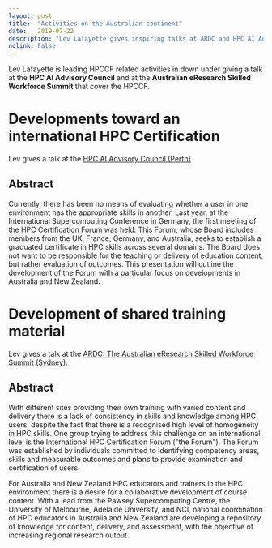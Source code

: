 ```yaml
---
layout: post
title:  "Activities on the Australian continent"
date:   2019-07-22
description: "Lev Lafayette gives inspiring talks at ARDC and HPC AI Advisory Council"
nolink: False
---
```


Lev Lafayette is leading HPCCF related activities in down under giving a talk at the **HPC AI Advisory Council** and at the **Australian eResearch Skilled Workforce Summit** that cover the HPCCF.

# Developments toward an international HPC Certification

Lev gives a talk at the [HPC AI Advisory Council (Perth)](http://www.hpcadvisorycouncil.com/events/2019/australia-conference/agenda.php).

## Abstract

Currently, there has been no means of evaluating whether a user in one
environment has the appropriate skills in another. Last year, at the
International Supercomputing Conference in Germany, the first meeting of the
HPC Certification Forum was held. This Forum, whose Board includes members
from the UK, France, Germany, and Australia, seeks to establish a graduated
certificate in HPC skills across several domains. The Board does not want to
be responsible for the teaching or delivery of education content, but rather
evaluation of outcomes. This presentation will outline the development of the
Forum with a particular focus on developments in Australia and New Zealand.

# Development of shared training material

Lev gives a talk at the
[ARDC: The Australian eResearch Skilled Workforce Summit (Sydney)](https://ardc.edu.au/events/the-australian-eresearch-skilled-workforce-summit/).

## Abstract

With different sites providing their own training with varied content and delivery there is a lack of consistency in skills and knowledge among HPC users, despite the fact that there is a recognised high level of homogeneity in HPC skills. One group trying to address this challenge on an international level is the International HPC Certification Forum ("the Forum"). The Forum was established by individuals committed to identifying competency areas, skills and measurable outcomes and plans to provide examination and certification of users.

For Australia and New Zealand HPC educators and trainers in the HPC environment there is a desire for a collaborative development of course content. With a lead from the Pawsey Supercomputing Centre, the University of Melbourne, Adelaide University, and NCI, national
coordination of HPC educators in Australia and New Zealand are developing a repository of knowledge for content, delivery, and assessment, with the objective of increasing regional research output.
